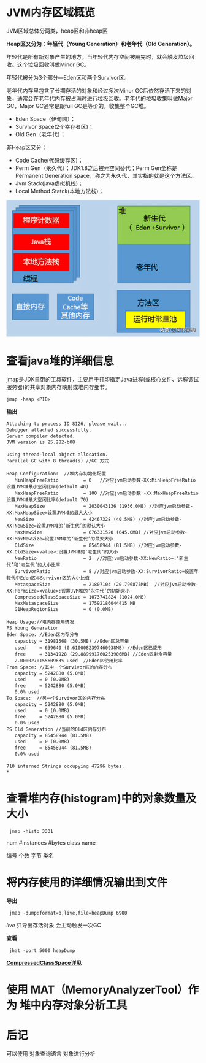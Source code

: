 # JVM内存区域概览

JVM区域总体分两类，heap区和非heap区

**Heap区又分为：年轻代（Young Generation）和老年代（Old Generation）。**

年轻代是所有新对象产生的地方。当年轻代内存空间被用完时，就会触发垃圾回收。这个垃圾回收叫做Minor GC。

年轻代被分为3个部分—Eden区和两个Survivor区。

老年代内存里包含了长期存活的对象和经过多次Minor GC后依然存活下来的对象，通常会在老年代内存被占满时进行垃圾回收。老年代的垃圾收集叫做Major GC，Major GC通常是跟full GC是等价的，收集整个GC堆。

- Eden Space（伊甸园）；
- Survivor Space(2个幸存者区)；
- Old Gen（老年代）；



非Heap区又分：

- Code Cache(代码缓存区)；
- Perm Gen（永久代）；JDK1.8之后被元空间替代；Perm Gen全称是Permanent Generation space，称之为永久代，其实指的就是这个方法区。
- Jvm Stack(java虚拟机栈)；
- Local Method Statck(本地方法栈)；



![](/images/jvm_memory_structure.jpg)

# 查看java堆的详细信息

jmap是JDK自带的工具软件，主要用于打印指定Java进程(或核心文件、远程调试服务器)的共享对象内存映射或堆内存细节。

```
jmap -heap <PID>
```

**输出**

```
Attaching to process ID 8126, please wait...
Debugger attached successfully.
Server compiler detected.
JVM version is 25.282-b08

using thread-local object allocation.
Parallel GC with 8 thread(s) //GC 方式

Heap Configuration:  //堆内存初始化配置
   MinHeapFreeRatio         = 0   //对应jvm启动参数-XX:MinHeapFreeRatio设置JVM堆最小空闲比率(default 40)
   MaxHeapFreeRatio         = 100 //对应jvm启动参数 -XX:MaxHeapFreeRatio设置JVM堆最大空闲比率(default 70)
   MaxHeapSize              = 2030043136 (1936.0MB) //对应jvm启动参数-XX:MaxHeapSize=设置JVM堆的最大大小
   NewSize                  = 42467328 (40.5MB) //对应jvm启动参数-XX:NewSize=设置JVM堆的‘新生代’的默认大小
   MaxNewSize               = 676331520 (645.0MB) //对应jvm启动参数-XX:MaxNewSize=设置JVM堆的‘新生代’的最大大小
   OldSize                  = 85458944 (81.5MB) //对应jvm启动参数-XX:OldSize=<value>:设置JVM堆的‘老生代’的大小
   NewRatio                 = 2  //对应jvm启动参数-XX:NewRatio=:‘新生代’和‘老生代’的大小比率
   SurvivorRatio            = 8 //对应jvm启动参数-XX:SurvivorRatio=设置年轻代中Eden区与Survivor区的大小比值
   MetaspaceSize            = 21807104 (20.796875MB)  //对应jvm启动参数-XX:PermSize=<value>:设置JVM堆的‘永生代’的初始大小
   CompressedClassSpaceSize = 1073741824 (1024.0MB) 
   MaxMetaspaceSize         = 17592186044415 MB
   G1HeapRegionSize         = 0 (0.0MB)

Heap Usage://堆内存使用情况
PS Young Generation
Eden Space: //Eden区内存分布
   capacity = 31981568 (30.5MB) //Eden区总容量
   used     = 639640 (0.6100082397460938MB) //Eden区已使用
   free     = 31341928 (29.889991760253906MB) //Eden区剩余容量
   2.000027015560963% used  //Eden区使用比率
From Space: //其中一个Survivor区的内存分布
   capacity = 5242880 (5.0MB)
   used     = 0 (0.0MB)
   free     = 5242880 (5.0MB)
   0.0% used
To Space:  //另一个Survivor区的内存分布
   capacity = 5242880 (5.0MB)
   used     = 0 (0.0MB)
   free     = 5242880 (5.0MB)
   0.0% used
PS Old Generation //当前的Old区内存分布
   capacity = 85458944 (81.5MB)
   used     = 0 (0.0MB)
   free     = 85458944 (81.5MB)
   0.0% used

710 interned Strings occupying 47296 bytes.
*
```





# 查看堆内存(histogram)中的对象数量及大小

```
 jmap -histo 3331
```

num #instances #bytes class name

编号 个数 字节 类名





# 将内存使用的详细情况输出到文件

**导出**

```
 jmap -dump:format=b,live,file=heapDump 6900
```

*live* 只导出存活对象 会主动触发一次GC

**查看**

```
 jhat -port 5000 heapDump 
```





[**CompressedClassSpace详见**](https://cloud.tencent.com/developer/article/1408827)





# 使用 MAT（MemoryAnalyzerTool）作为 堆中内存对象分析工具





# 后记

可以使用 对象查询语言 对象进行分析





